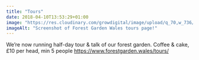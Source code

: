```yaml
---
title: "Tours"
date: 2018-04-10T13:53:29+01:00
image: "https://res.cloudinary.com/growdigital/image/upload/q_70,w_736/v1544109303/fgw-tours-40650832604.jpg"
imageAlt: "Screenshot of Forest Garden Wales tours page!"
---
```


We’re now running half-day tour & talk of our forest garden. Coffee & cake, £10 per head, min 5 people https://www.forestgarden.wales/tours/

